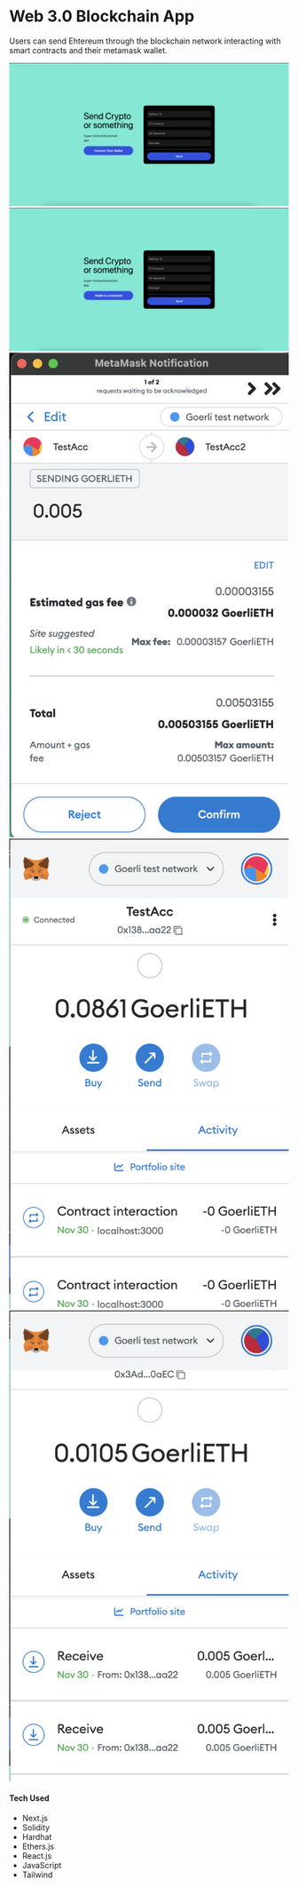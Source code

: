 # Web 3.0 Blockchain App

Users can send Ehtereum through the blockchain network interacting with smart contracts and their metamask wallet.

![home](https://github.com/josemourinho333/curly-octo-broccoli/blob/master/docs/w3-home.png?raw=true)
![connected](https://github.com/josemourinho333/curly-octo-broccoli/blob/master/docs/w3-connected.png?raw=true)
![send](https://github.com/josemourinho333/curly-octo-broccoli/blob/master/docs/w3-send.png?raw=true)
![senderlog](https://github.com/josemourinho333/curly-octo-broccoli/blob/master/docs/w3-senderlog.png?raw=true)
![receiverlog](https://github.com/josemourinho333/curly-octo-broccoli/blob/master/docs/w3-receiverlog.png?raw=true)

#### Tech Used
* Next.js
* Solidity
* Hardhat
* Ethers.js
* React.js
* JavaScript
* Tailwind

